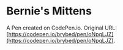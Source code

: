 # Bernie's Mittens

A Pen created on CodePen.io. Original URL: [https://codepen.io/brybed/pen/oNpqLJZ](https://codepen.io/brybed/pen/oNpqLJZ).


